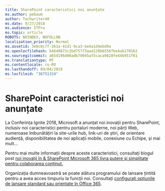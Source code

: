 ```yaml
---
title: SharePoint caracteristici noi anunțate
ms.author: pebaum
author: Techwriter40
ms.date: 9/27/2018
ms.audience: ITPro
ms.topic: article
ROBOTS: NOINDEX, NOFOLLOW
localization_priority: Normal
ms.assetid: 3e0c8c7f-261a-41d1-9ca3-be4a1d4ebd9a
ms.openlocfilehash: b4640873c2bd75773aad129b6556fbe4ab270162
ms.sourcegitcommit: a65d196d00adb70045af5caca9828fe44b951f61
ms.translationtype: MT
ms.contentlocale: ro-RO
ms.lasthandoff: 09/04/2019
ms.locfileid: "36751324"
---
```

# <a name="sharepoint-new-features-announced"></a>SharePoint caracteristici noi anunțate

La Conferința Ignite 2018, Microsoft a anunțat noi inovații pentru SharePoint, inclusiv noi caracteristici pentru portaluri moderne, noi părți Web, numeroase îmbunătățiri la site-urile hub, link-uri de știri, de orientare audiență, disponibilitatea de noi aplicații mobile, conexiune cu Echipe, și mai mult...
  
Pentru mai multe informații despre aceste caracteristici, consultați blogul post [noi inovații în &amp; SharePoint Microsoft 365 livra putere și simplitate pentru colaborarea conținut.](https://go.microsoft.com/fwlink/?linkid=2026502)
  
Organizația dumneavoastră se poate alătura programului de lansare țintită pentru a avea acces timpuriu la funcții noi. Consultați [configurați opțiunile de lansare standard sau orientate în Office 365](https://docs.microsoft.com/office365/admin/manage/release-options-in-office-365).
